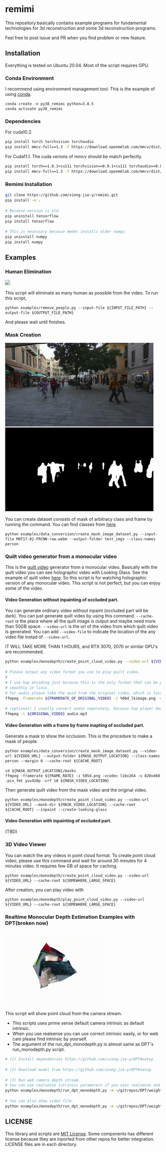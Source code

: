 # remimi
This repository basically contains example programs for fundamental technologies for 3d reconstruction and some 3d reconstruction programs.

Feel free to post issue and PR when you find problem or new feature.

## Installation
Everything is tested on Ubuntu 20.04.
Most of the script requires GPU.

### Conda Environment
I recommend using environment management tool.
This is the example of using [conda](https://docs.conda.io/en/latest/miniconda.html).
```
conda create -n py38_remimi python=3.8.5
conda activate py38_remimi
```

### Dependencies
For cuda10.2.
```bash
pip install torch torchvision torchaudio
pip install mmcv-full==1.3 -f https://download.openmmlab.com/mmcv/dist/cu102/torch1.8.0/index.html
```

For Cuda11.1.
The cuda verions of mmcv should be match perfectly.

```bash
pip install torch==1.8.1+cu111 torchvision==0.9.1+cu111 torchaudio==0.8.1 -f https://download.pytorch.org/whl/torch_stable.html
pip install mmcv-full==1.3 -f https://download.openmmlab.com/mmcv/dist/cu111/torch1.8.0/index.html
```

### Remimi Installation
```bash
git clone https://github.com/xiong-jie-y/remimi.git
pip install -e .

# Because version is old.
pip uninstall tensorflow
pip install tensorflow

# This is necessary because mmdet installs older numpy.
pip uninstall numpy
pip install numpy
```

## Examples
### Human Elimination
![](./images/human_elim.gif)

This script will eliminate as many human as possible from the video.
To run this script,

```
python examples/remove_people.py --input-file ${INPUT_FILE_PATH} --output-file ${OUTPUT_FILE_PATH}
```

And please wait until finishes.

### Mask Creation
![](./images/mask_original.jpg)
![](./images/mask_mask.png)

You can create dataset consists of mask of arbitracy class and frame by running the command.
You can find classes from [here](https://github.com/open-mmlab/mmsegmentation/blob/91159e2e5b9ac258440d714a40e0df6083aafee4/mmseg/datasets/ade.py#L15).

```
python examples/data_conversion/create_mask_image_dataset.py --input-file MOT17-02-FRCNN-raw.webm --output-folder test_imgs --class-names person
```

### Quilt video generator from a monocular video
This is the [quilt video](https://docs.lookingglassfactory.com/KeyConcepts/quilts/) generator from a monocular video.
Basically with the quilt video you can see holographic video with Looking Glass.
See the example of quilt video [here](https://docs.lookingglassfactory.com/KeyConcepts/how-it-works/).
So this script is for watching holographic version of any monocular video.
This script is not perfect, but you can enjoy some of the video.

#### Video Generation without inpainting of occluded part.
You can generate ordinary video without inpaint (occluded part will be dark).
You can just generate quilt video by using this command. 
`--cache-root` is the place where all the quilt image is output and maybe need more than 50GB space.
`--video-url` is the url of the video from which quilt video is generated.
You can add `--video-file` to indicate the location of the any video file instad of `--video-url`.

IT WILL TAKE MORE THAN 1 HOURS, and RTX 3070, 2070 or similar GPU's are recommended.

```bash
python examples/monodepth/create_point_cloud_video.py --video-url ${VIDEO_URL} --cache-root ${CACHE_ROOT} --output-path ${OUTPUT_PATH} --create-looking-glass

# Please output any video format you use to play quilt video.
# 
# I use hap encoding just because this is the only format that can be played
# smoothly in linux.
# For audio please take the auid from the original video, which is located under ${CACHE_ROOT}
ffmpeg -framerate ${FRAMERATE_OF_ORIGINAL_VIDEO} -i %06d_lkimage.png -c:v hap ${OUTPUT_PATH}.mov

# (optional) I usually convert audio seperately, because hap player doesn't support audio.
ffmpeg -i ${ORIGINAL_VIDEO} audio.mp3
```

#### Video Generation with a frame by frame inapting of occluded part.
Generate a mask to show the occlusion. 
This is the procedure to make a mask of people.

```
python examples/data_conversion/create_mask_image_dataset.py --video-url ${VIDEO_URL} --output-folder ${MASK_OUTPUT_LOCATION} --class-names person --margin 0 --cache-root ${CACHE_ROOT}

cd ${MASK_OUTPUT_LOCATION}/masks
ffmpeg -framerate ${FRAME_RATE} -i %05d.png -vcodec libx264 -s 820x460 -pix_fmt yuv420p -crf 18 ${MASK_VIDEO_LOCATION}
```

Then generate quilt video from the mask video and the original video.

```
python examples/monodepth/create_point_cloud_video.py --video-url ${VIDEO_URL} --mask-dir ${MASK_VIDEO_LOCATION} --cache-root ${CACHE_ROOT} --inpaint --create-looking-glass
```

#### Video Generation with inpainting of occluded part.
(TBD)

### 3D Video Viewer
You can watch the any videos in point cloud format. 
To create point cloud video, please use this command and wait for around 30 minutes for 4 minutes video. It requires few GB of space for caching.

```
python examples/monodepth/create_point_cloud_video.py --video-url ${VIDEO_URL} --cache-root ${SOMEWHERE_LARGE_SPACE} 
```

After creation, you can play video with

```
python examples/monodepth/play_point_cloud_video.py --video-url ${VIDEO_URL} --cache-root ${SOMEWHERE_LARGE_SPACE}
```

### Realtime Monocular Depth Estimation Examples with DPT(broken now)
![](./images/monodepth_static.gif)

This script will show point cloud from the camera stream.

* This scripts uses prime sense default camera intrinsic as default intrinsic. 
* When you use realsense you can use correct intrinsic easily, or for web cam please find intrinsic by yourself.
* The argument of the run_dpt_monodepth.py is almost same as DPT's run_monodepth.py script.

```bash
# (1) Install dependencies https://github.com/xiong-jie-y/DPT#setup

# (2) Download model from https://github.com/xiong-jie-y/DPT#setup

# (3) Run web camera depth stream.
# You can use realsense intrinsic parameters if you uses realsense and add --use-realsense flag.
python examples/monodepth/run_dpt_monodepth.py -m ~/gitrepos/DPT/weights/dpt_hybrid-midas-501f0c75.pt

# You can also show video file.
python examples/monodepth/run_dpt_monodepth.py -m ~/gitrepos/DPT/weights/dpt_hybrid-midas-501f0c75.pt --input-file $VIDEO_FILE
```

## LICENSE
This library and scripts are [MIT License](LICENSE). Some components has different license because they are inported from other repos for better integration. LICENSE files are in each directory.